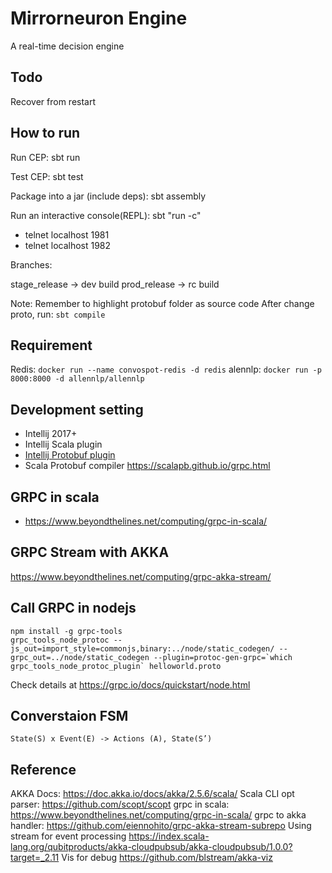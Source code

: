 # Mirrorneuron Engine

A real-time decision engine

## Todo

Recover from restart

## How to run

Run CEP:
sbt run

Test CEP:
sbt test


Package into a jar (include deps):
sbt assembly

Run an interactive console(REPL):
sbt "run -c"

* telnet localhost 1981
* telnet localhost 1982

Branches:

stage_release -> dev build
prod_release -> rc build

Note:
Remember to highlight protobuf folder as source code
After change proto, run: `sbt compile`

## Requirement

Redis: ``docker run --name convospot-redis -d redis``
alennlp: ``docker run -p 8000:8000 -d allennlp/allennlp``

## Development setting

* Intellij 2017+
* Intellij Scala plugin
* [Intellij Protobuf plugin](https://plugins.jetbrains.com/plugin/8277-protobuf-support)
* Scala Protobuf compiler https://scalapb.github.io/grpc.html

## GRPC in scala

* https://www.beyondthelines.net/computing/grpc-in-scala/

## GRPC Stream with AKKA

https://www.beyondthelines.net/computing/grpc-akka-stream/

## Call GRPC in nodejs

```
npm install -g grpc-tools
grpc_tools_node_protoc --js_out=import_style=commonjs,binary:../node/static_codegen/ --grpc_out=../node/static_codegen --plugin=protoc-gen-grpc=`which grpc_tools_node_protoc_plugin` helloworld.proto
```

Check details at https://grpc.io/docs/quickstart/node.html

## Converstaion FSM

``State(S) x Event(E) -> Actions (A), State(S’)``

## Reference

AKKA Docs: https://doc.akka.io/docs/akka/2.5.6/scala/
Scala CLI opt parser: https://github.com/scopt/scopt
grpc in scala: https://www.beyondthelines.net/computing/grpc-in-scala/
grpc to akka handler: https://github.com/eiennohito/grpc-akka-stream-subrepo
Using stream for event processing https://index.scala-lang.org/qubitproducts/akka-cloudpubsub/akka-cloudpubsub/1.0.0?target=_2.11
Vis for debug https://github.com/blstream/akka-viz
